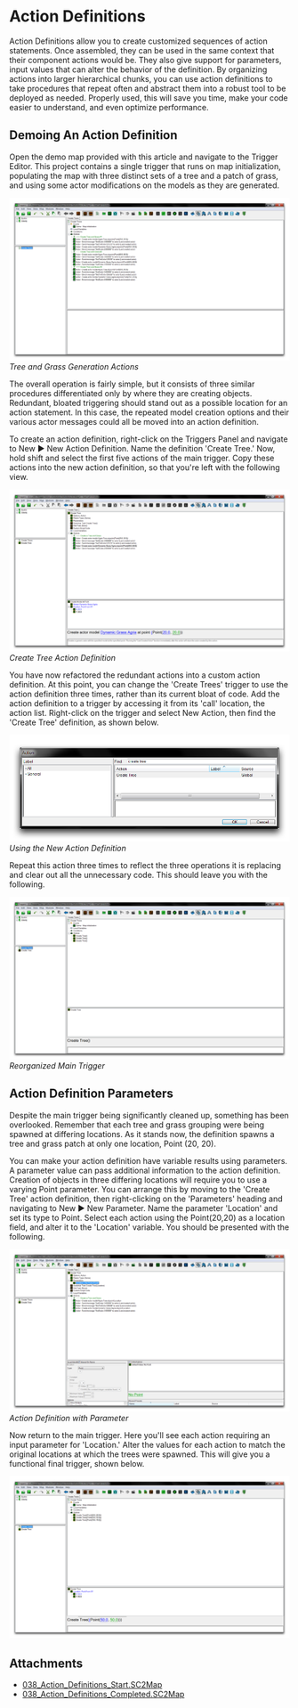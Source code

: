 # Action Definitions

Action Definitions allow you to create customized sequences of action statements. Once assembled, they can be used in the same context that their component actions would be. They also give support for parameters, input values that can alter the behavior of the definition. By organizing actions into larger hierarchical chunks, you can use action definitions to take procedures that repeat often and abstract them into a robust tool to be deployed as needed. Properly used, this will save you time, make your code easier to understand, and even optimize performance.

## Demoing An Action Definition

Open the demo map provided with this article and navigate to the Trigger Editor. This project contains a single trigger that runs on map initialization, populating the map with three distinct sets of a tree and a patch of grass, and using some actor modifications on the models as they are generated.

[![Tree and Grass Generation Actions](./resources/038_Action_Definitions1.png)](./resources/038_Action_Definitions1.png)
*Tree and Grass Generation Actions*

The overall operation is fairly simple, but it consists of three similar procedures differentiated only by where they are creating objects. Redundant, bloated triggering should stand out as a possible location for an action statement. In this case, the repeated model creation options and their various actor messages could all be moved into an action definition.

To create an action definition, right-click on the Triggers Panel and navigate to New ▶︎ New Action Definition. Name the definition 'Create Tree.' Now, hold shift and select the first five actions of the main trigger. Copy these actions into the new action definition, so that you're left with the following view.

[![Create Tree Action Definition](./resources/038_Action_Definitions2.png)](./resources/038_Action_Definitions2.png)
*Create Tree Action Definition*

You have now refactored the redundant actions into a custom action definition. At this point, you can change the 'Create Trees' trigger to use the action definition three times, rather than its current bloat of code. Add the action definition to a trigger by accessing it from its 'call' location, the action list. Right-click on the trigger and select New Action, then find the 'Create Tree' definition, as shown below.

[![Using the New Action Definition](./resources/038_Action_Definitions3.png)](./resources/038_Action_Definitions3.png)
*Using the New Action Definition*

Repeat this action three times to reflect the three operations it is replacing and clear out all the unnecessary code. This should leave you with the following.

[![Reorganized Main Trigger](./resources/038_Action_Definitions4.png)](./resources/038_Action_Definitions4.png)
*Reorganized Main Trigger*

## Action Definition Parameters

Despite the main trigger being significantly cleaned up, something has been overlooked. Remember that each tree and grass grouping were being spawned at differing locations. As it stands now, the definition spawns a tree and grass patch at only one location, Point (20, 20).

You can make your action definition have variable results using parameters. A parameter value can pass additional information to the action definition. Creation of objects in three differing locations will require you to use a varying Point parameter. You can arrange this by moving to the 'Create Tree' action definition, then right-clicking on the 'Parameters' heading and navigating to New ▶︎ New Parameter. Name the parameter 'Location' and set its type to Point. Select each action using the Point(20,20) as a location field, and alter it to the 'Location' variable. You should be presented with the following.

[![Action Definition with Parameter](./resources/038_Action_Definitions5.png)](./resources/038_Action_Definitions5.png)
*Action Definition with Parameter*

Now return to the main trigger. Here you'll see each action requiring an input parameter for 'Location.' Alter the values for each action to match the original locations at which the trees were spawned. This will give you a functional final trigger, shown below.

[![image4](./resources/038_Action_Definitions6.png)](./resources/038_Action_Definitions6.png)

## Attachments

 * [038_Action_Definitions_Start.SC2Map](./maps/038_Action_Definitions_Start.SC2Map)
 * [038_Action_Definitions_Completed.SC2Map](./maps/038_Action_Definitions_Completed.SC2Map)
